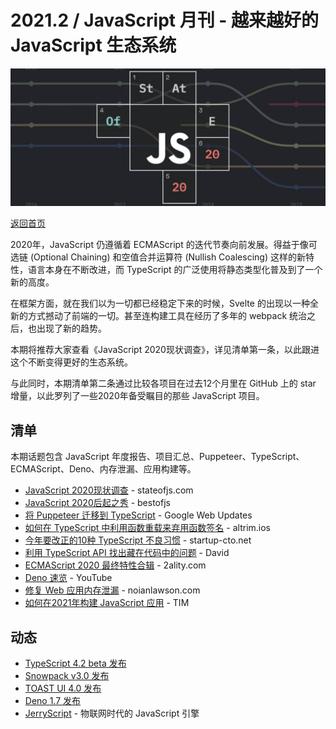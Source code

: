 # 2021.2 / JavaScript 月刊 - 越来越好的 JavaScript 生态系统

![](./img/02.jpg )

[返回首页](https://github.com/hijiangtao/javascript-articles-monthly)

2020年，JavaScript 仍遵循着 ECMAScript 的迭代节奏向前发展。得益于像可选链 (Optional Chaining) 和空值合并运算符 (Nullish Coalescing) 这样的新特性，语言本身在不断改进，而 TypeScript 的广泛使用将静态类型化普及到了一个新的高度。

在框架方面，就在我们以为一切都已经稳定下来的时候，Svelte 的出现以一种全新的方式撼动了前端的一切。甚至连构建工具在经历了多年的 webpack 统治之后，也出现了新的趋势。

本期将推荐大家查看《JavaScript 2020现状调查》，详见清单第一条，以此跟进这个不断变得更好的生态系统。

与此同时，本期清单第二条通过比较各项目在过去12个月里在 GitHub 上的 star 增量，以此罗列了一些2020年备受瞩目的那些 JavaScript 项目。

## 清单

本期话题包含 JavaScript 年度报告、项目汇总、Puppeteer、TypeScript、ECMAScript、Deno、内存泄漏、应用构建等。

* [JavaScript 2020现状调查](https://2020.stateofjs.com/en-US/) - stateofjs.com
* [JavaScript 2020后起之秀](https://risingstars.js.org/2020/en) - bestofjs
* [将 Puppeteer 迁移到 TypeScript](https://developers.google.com/web/updates/2021/01/puppeteer-typescript) - Google Web Updates
* [如何在 TypeScript 中利用函数重载来弃用函数签名](https://altrim.io/posts/deprecating-function-signature-in-typescript) - altrim.ios
* [今年要改正的10种 TypeScript 不良习惯](https://startup-cto.net/10-bad-typescript-habits-to-break-this-year/) - startup-cto.net 
* [利用 TypeScript API 找出藏在代码中的问题](https://davidgomes.com/using-the-typescript-api-to-find-issues-in-your-code/) - David
* [ECMAScript 2020 最终特性合辑](https://2ality.com/2019/12/ecmascript-2020.html) -  2ality.com
* [Deno 速览](https://www.youtube.com/watch?v=puXyo1jGQys) - YouTube
* [修复 Web 应用内存泄漏](https://nolanlawson.com/2020/02/19/fixing-memory-leaks-in-web-applications/) - noianlawson.com 
* [如何在2021年构建 JavaScript 应用](https://timdaub.github.io/2021/01/16/web-principles/) - TIM

## 动态

* [TypeScript 4.2 beta 发布](https://devblogs.microsoft.com/typescript/announcing-typescript-4-2-beta/)
* [Snowpack v3.0 发布](https://www.snowpack.dev/posts/2021-01-13-snowpack-3-0)
* [TOAST UI 4.0 发布](https://ui.toast.com/weekly-pick/en_20210126)
* [Deno 1.7 发布](https://deno.land/posts/v1.7)
* [JerryScript](https://github.com/jerryscript-project/jerryscript) - 物联网时代的 JavaScript 引擎
